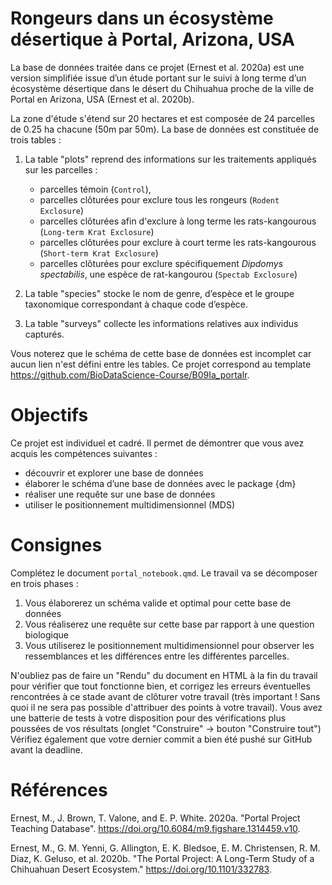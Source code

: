 # Rongeurs dans un écosystème désertique à Portal, Arizona, USA

La base de données traitée dans ce projet (Ernest et al. 2020a) est une version simplifiée issue d’un étude portant sur le suivi à long terme d’un écosystème désertique dans le désert du Chihuahua proche de la ville de Portal en Arizona, USA (Ernest et al. 2020b).

La zone d'étude s'étend sur 20 hectares et est composée de 24 parcelles de 0.25 ha chacune (50m par 50m). La base de données est constituée de trois tables :

1. La table "plots" reprend des informations sur les traitements appliqués sur les parcelles :
    - parcelles témoin (`Control`),
    - parcelles clôturées pour exclure tous les rongeurs (`Rodent Exclosure`)
    - parcelles clôturées afin d'exclure à long terme les rats-kangourous (`Long-term Krat Exclosure`)
    - parcelles clôturées pour exclure à court terme les rats-kangourous (`Short-term Krat Exclosure`)
    - parcelles clôturées pour exclure spécifiquement *Dipdomys spectabilis*, une espèce de rat-kangourou (`Spectab Exclosure`)

2. La table "species" stocke le nom de genre, d’espèce et le groupe taxonomique correspondant à chaque code d’espèce.

3. La table "surveys" collecte les informations relatives aux individus capturés.

Vous noterez que le schéma de cette base de données est incomplet car aucun lien n'est défini entre les tables. Ce projet correspond au template <https://github.com/BioDataScience-Course/B09Ia_portalr>.

# Objectifs

Ce projet est individuel et cadré. Il permet de démontrer que vous avez acquis les compétences suivantes :

- découvrir et explorer une base de données
- élaborer le schéma d’une base de données avec le package {dm}
- réaliser une requête sur une base de données
- utiliser le positionnement multidimensionnel (MDS)

# Consignes

Complétez le document `portal_notebook.qmd`. Le travail va se décomposer en trois phases :

1. Vous élaborerez un schéma valide et optimal pour cette base de données
2. Vous réaliserez une requête sur cette base par rapport à une question biologique
3. Vous utiliserez le positionnement multidimensionnel pour observer les ressemblances et les différences entre les différentes parcelles.

N'oubliez pas de faire un "Rendu" du document en HTML à la fin du travail pour vérifier que tout fonctionne bien, et corrigez les erreurs éventuelles rencontrées à ce stade avant de clôturer votre travail (très important ! Sans quoi il ne sera pas possible d'attribuer des points à votre travail). Vous avez une batterie de tests à votre disposition pour des vérifications plus poussées de vos résultats (onglet "Construire" -> bouton "Construire tout") Vérifiez également que votre dernier commit a bien été pushé sur GitHub avant la deadline.

# Références

Ernest, M., J. Brown, T. Valone, and E. P. White. 2020a. "Portal Project Teaching Database".
<https://doi.org/10.6084/m9.figshare.1314459.v10>.

Ernest, M., G. M. Yenni, G. Allington, E. K. Bledsoe, E. M. Christensen, R. M. Diaz, K. Geluso, et al. 2020b. "The Portal Project: A Long-Term Study of a Chihuahuan Desert Ecosystem." <https://doi.org/10.1101/332783>.
